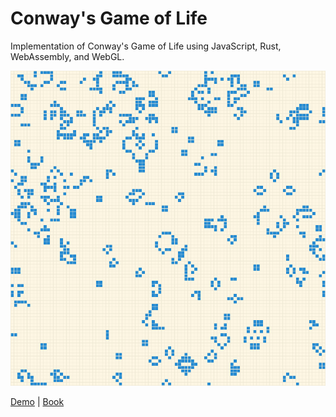 # Conway's Game of Life

Implementation of Conway's Game of Life using JavaScript, Rust, WebAssembly, and WebGL.

<div align="center">
  <img src="./res/fig.png"/>
</div>

[Demo](https://jellowfish.github.io/conway-wasm) | [Book](https://rustwasm.github.io/docs/book/)
